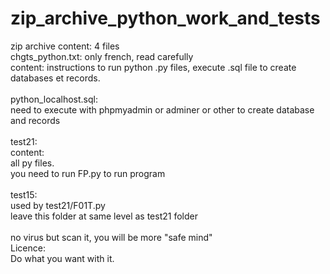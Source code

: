 # zip_archive_python_work_and_tests

zip archive content: 4 files<br>
chgts_python.txt: only french, read carefully<br>
content: instructions to run python .py files, execute .sql file to create databases et records.<br>
<br>
python_localhost.sql:<br>
need to execute with phpmyadmin or adminer or other to create database and records<br>
<br>
test21:<br>
content:<br>
all py files.<br>
you need to run FP.py to run program<br>
<br>
test15:<br>
used by test21/F01T.py<br>
leave this folder at same level as test21 folder<br>
<br>
no virus but scan it, you will be more "safe mind"<br>
Licence:<br>
Do what you want with it.
